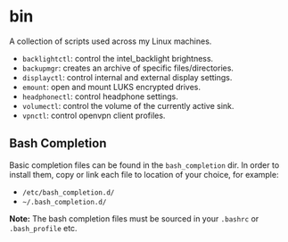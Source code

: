 # bin

A collection of scripts used across my Linux machines.

- `backlightctl`: control the intel_backlight brightness.
- `backupmgr`: creates an archive of specific files/directories.
- `displayctl`: control internal and external display settings.
- `emount`: open and mount LUKS encrypted drives.
- `headphonectl`: control headphone settings.
- `volumectl`: control the volume of the currently active sink.
- `vpnctl`: control openvpn client profiles.


## Bash Completion

Basic completion files can be found in the `bash_completion` dir. In order to install them, copy or link each file to location of your choice, for example:

- `/etc/bash_completion.d/`
- `~/.bash_completion.d/`

**Note:** The bash completion files must be sourced in your `.bashrc` or `.bash_profile` etc.

